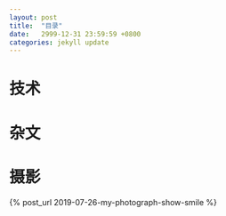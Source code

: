 ```yaml
---
layout: post
title:  "目录"
date:   2999-12-31 23:59:59 +0800
categories: jekyll update
---
```


# 技术

# 杂文

# 摄影
{% post_url 2019-07-26-my-photograph-show-smile %}